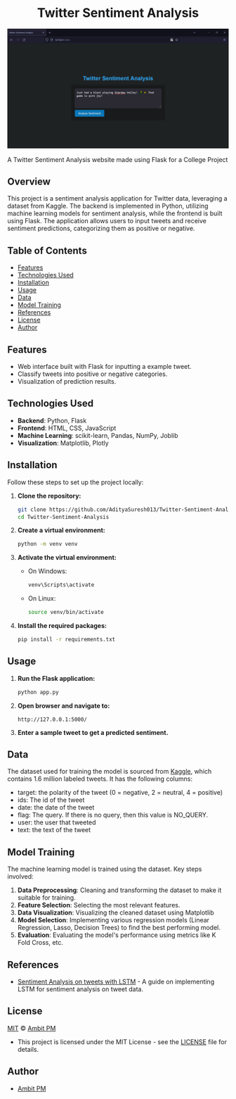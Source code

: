 
<h1><center>Twitter Sentiment Analysis</h1>

![frame_firefox_mac_dark (1)](https://raw.githubusercontent.com/AdityaSuresh013/Twitter-Sentiment-Analysis/main/Images/twittersentiment.PNG)

A Twitter Sentiment Analysis website made using Flask for a College Project

## Overview

This project is a sentiment analysis application for Twitter data, leveraging a dataset from Kaggle. The backend is implemented in Python, utilizing machine learning models for sentiment analysis, while the frontend is built using Flask. The application allows users to input tweets and receive sentiment predictions, categorizing them as positive or negative.

## Table of Contents

- [Features](#features)
- [Technologies Used](#technologies-used)
- [Installation](#installation)
- [Usage](#usage)
- [Data](#data)
- [Model Training](#model-training)
- [References](#references)
- [License](#license)
- [Author](#author)

## Features

- Web interface built with Flask for inputting a example tweet.
- Classify tweets into positive or negative categories.
- Visualization of prediction results.

## Technologies Used

- **Backend**: Python, Flask
- **Frontend**: HTML, CSS, JavaScript
- **Machine Learning**: scikit-learn, Pandas, NumPy, Joblib
- **Visualization**: Matplotlib, Plotly

## Installation

Follow these steps to set up the project locally:

1. **Clone the repository:**

   ```bash
   git clone https://github.com/AdityaSuresh013/Twitter-Sentiment-Analysis.git
   cd Twitter-Sentiment-Analysis
   ```

2. **Create a virtual environment:**

   ```bash
   python -m venv venv
   ```

3. **Activate the virtual environment:**

   - On Windows:

     ```bash
     venv\Scripts\activate
     ```

   - On Linux:

     ```bash
     source venv/bin/activate
     ```

4. **Install the required packages:**

   ```bash
   pip install -r requirements.txt
   ```

## Usage

1. **Run the Flask application:**

   ```bash
   python app.py
   ```

2. **Open browser and navigate to:**

   ```
   http://127.0.0.1:5000/
   ```

3. **Enter a sample tweet to get a predicted sentiment.**

## Data

The dataset used for training the model is sourced from [Kaggle]([https://www.kaggle.com/amitabhajoy/bengaluru-house-price-data](https://www.kaggle.com/datasets/kazanova/sentiment140)), which contains 1.6 million labeled tweets. It has the following columns:

- target: the polarity of the tweet (0 = negative, 2 = neutral, 4 = positive)
- ids: The id of the tweet
- date: the date of the tweet
- flag: The query. If there is no query, then this value is NO_QUERY.
- user: the user that tweeted
- text: the text of the tweet

## Model Training

The machine learning model is trained using the dataset. Key steps involved:

1. **Data Preprocessing**: Cleaning and transforming the dataset to make it suitable for training.
2. **Feature Selection**: Selecting the most relevant features.
3. **Data Visualization**: Visualizing the cleaned dataset using Matplotlib
4. **Model Selection**: Implementing various regression models (Linear Regression, Lasso, Decision Trees) to find the best performing model.
5. **Evaluation**: Evaluating the model's performance using metrics like K Fold Cross, etc.

##  References

- [Sentiment Analysis on tweets with LSTM](https://www.analyticsvidhya.com/blog/2021/12/sentiment-analysis-on-tweets-with-lstm-for-beginners/) - A guide on implementing LSTM for sentiment analysis on tweet data.

##  License

[MIT](https://choosealicense.com/licenses/mit/) © [Ambit PM](https://github.com/AdityaSuresh013)
- This project is licensed under the MIT License - see the [LICENSE](LICENSE) file for details.

## Author

- [Ambit PM](https://github.com/AmbitMaharana)
